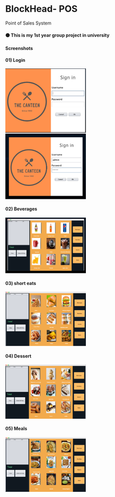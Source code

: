 # BlockHead- POS

Point of Sales System
<h4>⚫️ This is my 1st year group project in university</h4>

<b>Screenshots</b>

<h4>01) Login</h4>

 <img src="https://github.com/MalingaBandara/BlockHead/blob/main/Screenshot%201.png" width="50%" >

<img src="https://github.com/MalingaBandara/BlockHead/blob/main/Screenshot%202.png" width="50%" >

<h4>02) Beverages</h4>
<img src="https://github.com/MalingaBandara/BlockHead/blob/main/Screenshot%203.png" width="50%" >

<h4>03) short eats</h4>
<img src="https://github.com/MalingaBandara/BlockHead/blob/main/Screenshot%204.png" width="50%" >

<h4>04) Dessert</h4>
<img src="https://github.com/MalingaBandara/BlockHead/blob/main/Screenshot%205.png" width="50%" >

<h4> 05) Meals</h4>
<img src="https://github.com/MalingaBandara/BlockHead/blob/main/Screenshot%206.png" width="50%" >
